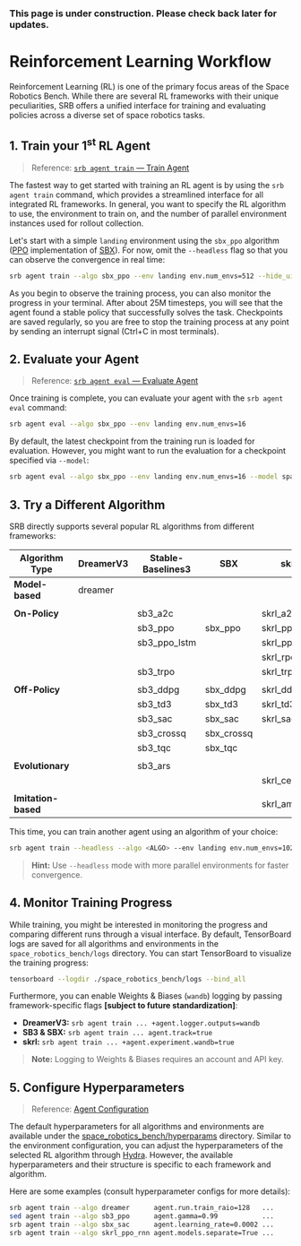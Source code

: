 <div class="warning">

### This page is under construction. Please check back later for updates.

</div>

# Reinforcement Learning Workflow

Reinforcement Learning (RL) is one of the primary focus areas of the Space Robotics Bench. While there are several RL frameworks with their unique peculiarities, SRB offers a unified interface for training and evaluating policies across a diverse set of space robotics tasks.

## 1. Train your 1<sup>st</sup> RL Agent

> Reference: [`srb agent train` — Train Agent](../reference/cli_agent_train.md)

The fastest way to get started with training an RL agent is by using the `srb agent train` command, which provides a streamlined interface for all integrated RL frameworks. In general, you want to specify the RL algorithm to use, the environment to train on, and the number of parallel environment instances used for rollout collection.

Let's start with a simple `landing` environment using the `sbx_ppo` algorithm ([PPO](https://arxiv.org/abs/1707.06347) implementation of [SBX](https://github.com/araffin/sbx)). For now, omit the `--headless` flag so that you can observe the convergence in real time:

```bash
srb agent train --algo sbx_ppo --env landing env.num_envs=512 --hide_ui
```

<!-- TODO[docs]: Video of training -->

As you begin to observe the training process, you can also monitor the progress in your terminal. After about 25M timesteps, you will see that the agent found a stable policy that successfully solves the task. Checkpoints are saved regularly, so you are free to stop the training process at any point by sending an interrupt signal (Ctrl+C in most terminals).

## 2. Evaluate your Agent

> Reference: [`srb agent eval` — Evaluate Agent](../reference/cli_agent_eval.md)

Once training is complete, you can evaluate your agent with the `srb agent eval` command:

```bash
srb agent eval --algo sbx_ppo --env landing env.num_envs=16
```

<!-- TODO[docs]: Video of evaluation -->

By default, the latest checkpoint from the training run is loaded for evaluation. However, you might want to run the evaluation for a checkpoint specified via `--model`:

```bash
srb agent eval --algo sbx_ppo --env landing env.num_envs=16 --model space_robotics_bench/logs/landing/sbx_ppo/ckpt/${CHECKPOINT}
```

## 3. Try a Different Algorithm

SRB directly supports several popular RL algorithms from different frameworks:

| Algorithm Type      | DreamerV3 | Stable-Baselines3 | SBX        | skrl         |
| ------------------- | --------- | ----------------- | ---------- | ------------ |
| **Model-based**     | dreamer   |                   |            |              |
|                     |           |                   |            |              |
| **On-Policy**       |           | sb3_a2c           |            | skrl_a2c     |
|                     |           | sb3_ppo           | sbx_ppo    | skrl_ppo     |
|                     |           | sb3_ppo_lstm      |            | skrl_ppo_rnn |
|                     |           |                   |            | skrl_rpo     |
|                     |           | sb3_trpo          |            | skrl_trpo    |
|                     |           |                   |            |              |
| **Off-Policy**      |           | sb3_ddpg          | sbx_ddpg   | skrl_ddpg    |
|                     |           | sb3_td3           | sbx_td3    | skrl_td3     |
|                     |           | sb3_sac           | sbx_sac    | skrl_sac     |
|                     |           | sb3_crossq        | sbx_crossq |              |
|                     |           | sb3_tqc           | sbx_tqc    |              |
|                     |           |                   |            |              |
| **Evolutionary**    |           | sb3_ars           |            |              |
|                     |           |                   |            | skrl_cem     |
|                     |           |                   |            |              |
| **Imitation-based** |           |                   |            | skrl_amp     |

This time, you can train another agent using an algorithm of your choice:

```bash
srb agent train --headless --algo <ALGO> --env landing env.num_envs=1024
```

> **Hint:** Use `--headless` mode with more parallel environments for faster convergence.

## 4. Monitor Training Progress

While training, you might be interested in monitoring the progress and comparing different runs through a visual interface. By default, TensorBoard logs are saved for all algorithms and environments in the `space_robotics_bench/logs` directory. You can start TensorBoard to visualize the training progress:

```bash
tensorboard --logdir ./space_robotics_bench/logs --bind_all
```

Furthermore, you can enable Weights & Biases (`wandb`) logging by passing framework-specific flags **\[subject to future standardization\]**:

- **DreamerV3:** `srb agent train ... +agent.logger.outputs=wandb`
- **SB3 & SBX:** `srb agent train ... agent.track=true`
- **skrl:** `srb agent train ... +agent.experiment.wandb=true`

> **Note:** Logging to Weights & Biases requires an account and API key.

## 5. Configure Hyperparameters

> Reference: [Agent Configuration](../config/agent_cfg.md)

The default hyperparameters for all algorithms and environments are available under the [space_robotics_bench/hyperparams](https://github.com/AndrejOrsula/space_robotics_bench/tree/main/hyperparams) directory. Similar to the environment configuration, you can adjust the hyperparameters of the selected RL algorithm through [Hydra](https://hydra.cc). However, the available hyperparameters and their structure is specific to each framework and algorithm.

Here are some examples (consult hyperparameter configs for more details):

```bash
srb agent train --algo dreamer      agent.run.train_raio=128   ...
sed agent train --algo sb3_ppo      agent.gamma=0.99           ...
srb agent train --algo sbx_sac      agent.learning_rate=0.0002 ...
srb agent train --algo skrl_ppo_rnn agent.models.separate=True ...
```
